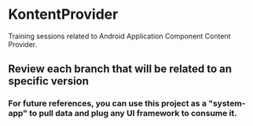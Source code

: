 # KontentProvider

Training sessions related to Android Application Component Content Provider.

## Review each branch that will be related to an specific version

### For future references, you can use this project as a "system-app" to pull data and plug any UI framework to consume it.

